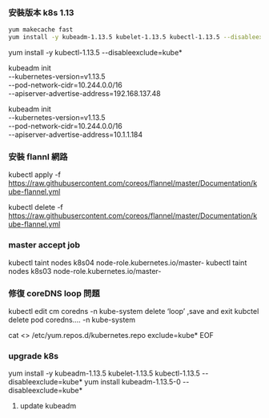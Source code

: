 ### 安裝版本 k8s 1.13

   ```bash
   yum makecache fast
   yum install -y kubeadm-1.13.5 kubelet-1.13.5 kubectl-1.13.5 --disableexclude=kube*
   ```
   yum install -y kubectl-1.13.5 --disableexclude=kube*

kubeadm init \
  --kubernetes-version=v1.13.5 \
  --pod-network-cidr=10.244.0.0/16 \
  --apiserver-advertise-address=192.168.137.48

kubeadm init \
  --kubernetes-version=v1.13.5 \
  --pod-network-cidr=10.244.0.0/16 \
  --apiserver-advertise-address=10.1.1.184



### 安裝 flannl 網路
kubectl apply -f  https://raw.githubusercontent.com/coreos/flannel/master/Documentation/kube-flannel.yml

kubectl delete -f  https://raw.githubusercontent.com/coreos/flannel/master/Documentation/kube-flannel.yml



### master accept job
kubectl taint nodes k8s04 node-role.kubernetes.io/master-
kubectl taint nodes k8s03 node-role.kubernetes.io/master-


### 修復 coreDNS loop 問題
kubectl edit cm coredns -n kube-system
delete ‘loop’ ,save and exit
kubctel delete pod coredns.... -n kube-system



cat <<EOF >> /etc/yum.repos.d/kubernetes.repo
exclude=kube*
EOF


### upgrade k8s
yum install -y kubeadm-1.13.5 kubelet-1.13.5 kubectl-1.13.5 --disableexclude=kube*
yum install kubeadm-1.13.5-0 --disableexclude=kube*

1. update kubeadm



